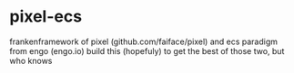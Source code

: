 # pixel-ecs
frankenframework of pixel (github.com/faiface/pixel) and ecs paradigm from engo (engo.io) build this (hopefuly) to get the best of those two, but who knows
